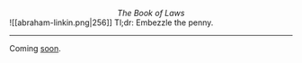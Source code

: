 <span style="display: block; text-align: center; font-style: italic;">The Book of Laws</span>
![[abraham-linkin.png|256]]
Tl;dr: Embezzle the penny.

---

Coming [soon](https://www.youtube.com/@thedynamiclinker).